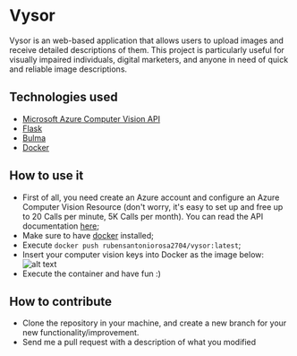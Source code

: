 # Vysor
Vysor is an web-based application that allows users to upload images and receive detailed descriptions of them. This project is particularly useful for visually impaired individuals, digital marketers, and anyone in need of quick and reliable image descriptions.

## Technologies used
- [Microsoft Azure Computer Vision API](https://learn.microsoft.com/en-us/azure/ai-services/computer-vision/)
- [Flask](https://flask.palletsprojects.com/en/3.0.x/)
- [Bulma](https://bulma.io/)
- [Docker](https://www.docker.com/)

## How to use it
- First of all, you need create an Azure account and configure an Azure Computer Vision Resource (don't worry, it's easy to set up and free up to 20 Calls per minute, 5K Calls per month). You can read the API documentation [here](https://learn.microsoft.com/en-us/azure/ai-services/computer-vision/);
- Make sure to have [docker](https://www.docker.com/) installed;
- Execute ```docker push rubensantoniorosa2704/vysor:latest```;
- Insert your computer vision keys into Docker as the image below:
![alt text](image.png)
- Execute the container and have fun :)

## How to contribute
- Clone the repository in your machine, and create a new branch for your new functionality/improvement.
- Send me a pull request with a description of what you modified
